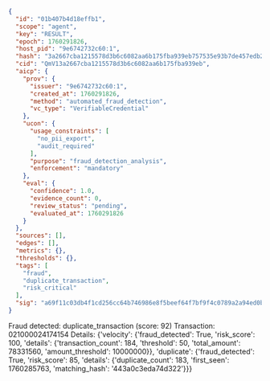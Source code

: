 ```json
{
  "id": "01b407b4d18effb1",
  "scope": "agent",
  "key": "RESULT",
  "epoch": 1760291826,
  "host_pid": "9e6742732c60:1",
  "hash": "3a2667cba1215578d3b6c6082aa6b175fba939eb757535e93b7de457edb20faf",
  "cid": "QmV13a2667cba1215578d3b6c6082aa6b175fba939eb",
  "aicp": {
    "prov": {
      "issuer": "9e6742732c60:1",
      "created_at": 1760291826,
      "method": "automated_fraud_detection",
      "vc_type": "VerifiableCredential"
    },
    "ucon": {
      "usage_constraints": [
        "no_pii_export",
        "audit_required"
      ],
      "purpose": "fraud_detection_analysis",
      "enforcement": "mandatory"
    },
    "eval": {
      "confidence": 1.0,
      "evidence_count": 0,
      "review_status": "pending",
      "evaluated_at": 1760291826
    }
  },
  "sources": [],
  "edges": [],
  "metrics": {},
  "thresholds": {},
  "tags": [
    "fraud",
    "duplicate_transaction",
    "risk_critical"
  ],
  "sig": "a69f11c03db4f1cd256cc64b746986e8f5beef64f7bf9f4c0789a2a94ed0b2a3"
}
```

Fraud detected: duplicate_transaction (score: 92)
Transaction: 021000024174154
Details: {'velocity': {'fraud_detected': True, 'risk_score': 100, 'details': {'transaction_count': 184, 'threshold': 50, 'total_amount': 78331560, 'amount_threshold': 10000000}}, 'duplicate': {'fraud_detected': True, 'risk_score': 85, 'details': {'duplicate_count': 183, 'first_seen': 1760285763, 'matching_hash': '443a0c3eda74d322'}}}
